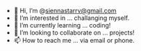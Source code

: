 - 👋 Hi, I’m @siennastarrv@gmail.com
- 👀 I’m interested in ... challanging myself.
- 🌱 I’m currently learning ... coding!
- 💞️ I’m looking to collaborate on ... projects!
- 📫 How to reach me ... via email or phone. 

<!---
Siennaxstarr/Siennaxstarr is a ✨ special ✨ repository because its `README.md` (this file) appears on your GitHub profile.
You can click the Preview link to take a look at your changes.
--->  

